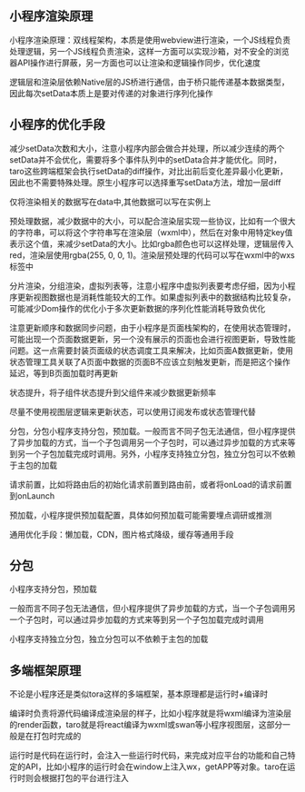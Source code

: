 ## 小程序渲染原理

小程序渲染原理：双线程架构，本质是使用webview进行渲染，一个JS线程负责处理逻辑，另一个JS线程负责渲染，这样一方面可以实现沙箱，对不安全的浏览器API操作进行屏蔽，另一方面也可以让渲染和逻辑操作同步，优化速度

逻辑层和渲染层依赖Native层的JS桥进行通信，由于桥只能传递基本数据类型，因此每次setData本质上是要对传递的对象进行序列化操作

## 小程序的优化手段
减少setData次数和大小，注意小程序内部会做合并处理，所以减少连续的两个setData并不会优化，需要将多个事件队列中的setData合并才能优化。同时，taro这些跨端框架会执行setData的diff操作，对比出前后变化差异最小化更新，因此也不需要特殊处理。原生小程序可以选择重写setData方法，增加一层diff

仅将渲染相关的数据写在data中,其他数据可以写在实例上

预处理数据，减少数据中的大小，可以配合渲染层实现一些协议，比如有一个很大的字符串，可以将这个字符串写在渲染层（wxml中），然后在对象中用特定key值表示这个值，来减少setData的大小。比如rgba颜色也可以这样处理，逻辑层传入red，渲染层使用rgba(255, 0, 0, 1)。渲染层预处理的代码可以写在wxml中的wxs标签中

分片渲染，分组渲染，虚拟列表等，注意小程序中虚拟列表要考虑仔细，因为小程序更新视图数据也是消耗性能较大的工作。如果虚拟列表中的数据结构比较复杂，可能减少Dom操作的优化小于多次更新数据的序列化性能消耗导致负优化

注意更新顺序和数据同步问题，由于小程序是页面栈架构的，在使用状态管理时，可能出现一个页面数据更新，另一个没有展示的页面也会进行视图更新，导致性能问题。这一点需要封装页面级的状态调度工具来解决，比如页面A数据更新，使用状态管理工具关联了A页面中数据的页面B不应该立刻触发更新，而是把这个操作延迟，等到B页面加载时再更新

状态提升，将子组件状态提升到父组件来减少数据更新频率

尽量不使用视图层逻辑来更新状态，可以使用订阅发布或状态管理代替

 分包，分包小程序支持分包，预加载。一般而言不同子包无法通信，但小程序提供了异步加载的方式，当一个子包调用另一个子包时，可以通过异步加载的方式来等到另一个子包加载完成时调用。另外，小程序支持独立分包，独立分包可以不依赖于主包的加载

请求前置，比如将路由后的初始化请求前置到路由前，或者将onLoad的请求前置到onLaunch

预加载，小程序提供预加载配置，具体如何预加载可能需要埋点调研或推测

通用优化手段：懒加载，CDN，图片格式降级，缓存等通用手段

## 分包
小程序支持分包，预加载

一般而言不同子包无法通信，但小程序提供了异步加载的方式，当一个子包调用另一个子包时，可以通过异步加载的方式来等到另一个子包加载完成时调用

小程序支持独立分包，独立分包可以不依赖于主包的加载

## 多端框架原理
不论是小程序还是类似tora这样的多端框架，基本原理都是运行时+编译时

编译时负责将源代码编译成渲染层的样子，比如小程序就是将wxml编译为渲染层的render函数，taro就是将react编译为wxml或swan等小程序视图层，这部分一般是在打包时完成的

运行时是代码在运行时，会注入一些运行时代码，来完成对应平台的功能和自己特定的API，比如小程序的运行时会在window上注入wx，getAPP等对象。taro在运行时则会根据打包的平台进行注入